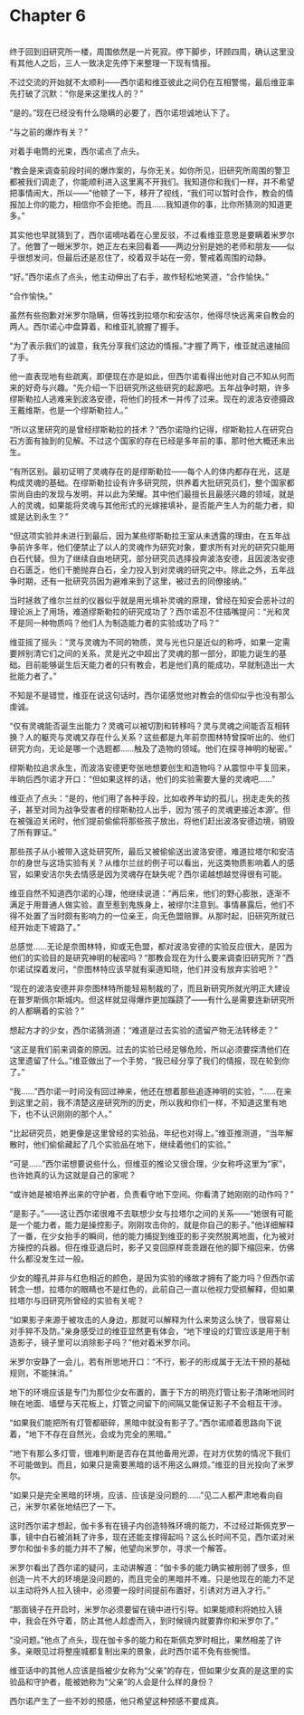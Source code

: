 # Chapter 6

<br>
终于回到旧研究所一楼，周围依然是一片死寂。停下脚步，环顾四周，确认这里没有其他人之后，三人一致决定先停下来整理一下现有情报。

不过交流的开始就不太顺利——西尔诺和维亚彼此之间仍在互相警惕，最后维亚率先打破了沉默：“你是来这里找人的？”

“是的。”现在已经没有什么隐瞒的必要了，西尔诺坦诚地认下了。

“与之前的爆炸有关？”

对着手电筒的光束，西尔诺点了点头。

“教会是来调查前段时间的爆炸案的，与你无关。如你所见，旧研究所周围的警卫都被我们调走了，你能顺利进入这里离不开我们。我知道你和我们一样，并不希望把事情闹大，所以——”他顿了一下，移开了视线，“我们可以暂时合作，教会的情报加上你的能力，相信你不会拒绝。而且……我知道你的事，比你所猜测的知道更多。”

其实他也早就猜到了，西尔诺嘀咕着在心里反驳，不过看维亚意思是要瞒着米罗尔了。他瞥了一眼米罗尔，她正左右来回看着——两边分别是她的老师和朋友——似乎很想发问，但最后还是忍住了，绞着双手站在一旁，警戒着周围的动静。

“好。”西尔诺点了点头，他主动伸出了右手，故作轻松地笑道，“合作愉快。”

“合作愉快。”

虽然有些抱歉对米罗尔隐瞒，但等找到拉塔尔和安洁尔，他得尽快远离来自教会的两人。西尔诺心中盘算着，和维亚礼貌握了握手。

“为了表示我们的诚意，我先分享我们这边的情报。”才握了两下，维亚就迅速抽回了手。

他一直表现地有些疏离，即便现在亦是如此，但西尔诺看得出他对自己不知从何而来的好奇与兴趣。“先介绍一下旧研究所这些研究的起源吧。五年战争时期，许多缪斯勒拉人逃难来到波洛安德，将他们的技术一并传了过来。现在的波洛安德摄政王戴维斯，也是一个缪斯勒拉人。”

“所以这里研究的是曾经缪斯勒拉的技术？”西尔诺隐约记得，缪斯勒拉人在研究白石方面有独到的见解。不过这个国家的存在已经是多年前的事，那时他大概还未出生。

“有所区别。最初证明了灵魂存在的是缪斯勒拉——每个人的体内都存在光，这是构成灵魂的基础。在缪斯勒拉设有许多研究院，供养着大批研究员们，整个国家都崇尚自由的发现与发明，并以此为荣耀。其中他们最擅长且最感兴趣的领域，就是人的灵魂，如果能将灵魂与其他形式的光嫁接填补，是否能产生人为的能力者，抑或是达到永生？”

“但这项实验并未进行到最后，因为某些缪斯勒拉王室从未透露的理由，在五年战争前许多年，他们便禁止了以人的灵魂作为研究对象，要求所有对光的研究只能用白石代替。但为了继续自由地研究，部分研究员选择投奔波洛安德，且因波洛安德白石匮乏，他们干脆抛弃白石，全力投入到对灵魂的研究之中。除此之外，五年战争时期，还有一批研究员因为避难来到了这里，被过去的同僚接纳。”

当时拯救了维尔兰丝的仪器似乎就是用光填补灵魂的原理，曾经在知安会恶补过的理论派上了用场，难道缪斯勒拉的研究成功了？西尔诺忍不住插嘴提问：“光和灵不是同一种物质吗？他们人为制造能力者的实验成功了吗？”

维亚摇了摇头：“灵与灵魂为不同的物质，灵与光也只是近似的称呼，如果一定需要辨别清它们之间的关系，灵是光之中超出了灵魂的那一部分，即能力诞生的基础。目前能够诞生后天能力者的只有教会，若是他们真的能成功，早就制造出一大批能力者了。”

不知是不是错觉，维亚在说这句话时，西尔诺感觉他对教会的信仰似乎也没有那么虔诚。

“仅有灵魂能否诞生出能力？灵魂可以被切割和转移吗？灵与灵魂之间能否互相转换？人的躯壳与灵魂又存在什么关系？这些都是九年前奈图林特曾探听出的、他们研究方向，无论是哪一个选题都……触及了造物的领域。他们在探寻神明的秘密。”

缪斯勒拉追求永生，而波洛安德更夸张地想要创生和造物吗？从震惊中平复回来，半晌后西尔诺才开口：“但如果这样的话，他们的实验需要大量的灵魂吧……”

维亚点了点头：“是的，他们用了各种手段，比如收养年幼的孤儿，拐走走失的孩子，甚至对同为战争受害者的缪斯勒拉人出手，因为‘孩子的灵魂更接近本源’。但在被强迫关闭时，他们提前偷偷将那些孩子放出，将他们赶出波洛安德边境，销毁了所有罪证。”

那些孩子从小被带入这处研究所，最后又被偷偷送出波洛安德，难道拉塔尔和安洁尔的身世与这场实验有关？从维尔兰丝的例子可以看出，光这类物质影响着人的感官，如果安洁尔失去情感是因为灵魂存在缺失呢？西尔诺越想越觉得很有可能。

维亚自然不知道西尔诺的心理，他继续说道：“再后来，他们的野心膨胀，逐渐不满足于用普通人做实验，直至惹到鬼族身上，被缪尔注意到。事情暴露后，他们不得不处置了当时颇有影响力的一位亲王，向无色盟赔罪。从那时起，旧研究所就已经开始走下坡路了。”

总感觉……无论是奈图林特，抑或无色盟，都对波洛安德的实验反应很大，是因为他们的实验目的是研究神明的秘密吗？“那教会现在为什么要来调查旧研究所？”西尔诺试探着发问，“奈图林特应该早就有渠道知晓，他们并没有放弃实验吧？”

“现在的波洛安德并非奈图林特所能轻易制裁的了，而且新研究所就光明正大建设在普罗斯佩尔斯城内。但这样就显得爆炸更加蹊跷了——有什么是需要连新研究所的人都瞒着的实验？”

想起方才的少女，西尔诺猜测道：“难道是过去实验的遗留产物无法转移走？”

“这正是我们前来调查的原因。过去的实验已经足够危险，所以必须要探清他们在这里遗留了什么。”维亚做出了一个手势，“我已经分享了我们的情报，现在轮到你了。”

“我……”西尔诺一时间没有回过神来，他还在想着那些追逐神明的实验，“……在来到这里之前，我不清楚这座研究所的历史，所以我和你们一样，不知道这里有地下，也不认识刚刚的那个人。”

“比起研究员，她更像是这里曾经的实验品，年纪也对得上。”维亚推测道，“当年解散时，他们偷偷藏起了几个实验品在地下，继续着他们的实验。”

“可是……”西尔诺想要说些什么，但维亚的推论又很合理，少女称呼这里为“家”，也许她真的认为这就是自己的家呢？

“或许她是被培养出来的守护者，负责看守地下空间。你看清了她刚刚的动作吗？”

“是影子。”——这让西尔诺很难不去联想少女与拉塔尔之间的关系——“她很有可能是一个能力者，能力是操控影子。刚刚攻击你的，就是你自己的影子。”他详细解释了一番，在少女抬手的瞬间，他的能力捕捉到维亚的影子突然脱离地面，化为被对方操控的兵器。但在维亚退后时，影子又变回原样乖乖跟在他的脚下缩回来，仿佛什么都没发生过一般。

少女的瞳孔并非与红色相近的颜色，是因为实验的缘故才拥有了能力吗？但西尔诺转念一想，拉塔尔的眼睛也不是红色的，此前自己一直以他视力受损解释，但如果拉塔尔与旧研究所曾经的实验有关呢？

“如果影子来源于被攻击的人身边，那就可以解释为什么来势这么快了，很容易让对手猝不及防。”亲身感受过的维亚显然更有体会，“地下埋设的灯管应该是用于制造影子，镜子里可以消除影子吗？”他对着米罗尔问。

米罗尔安静了一会儿，若有所思地开口：“不行，影子的形成属于无法干预的基础规则，不能抹消。”

地下的环境应该是专门为那位少女布置的，置于下方的明亮灯管让影子清晰地同时映在地面、墙壁与天花板上，灯管之间留下的间隔又能保证影子不会相互干涉。

“如果我们能把所有灯管都砸碎，黑暗中就没有影子了。”西尔诺顺着思路向下说着，“地下不存在自然光，会成为完全的黑暗。”

“地下有那么多灯管，很难判断是否存在其他备用光源，在对方优势的情况下我们不可能做到。而且，如果只是需要黑暗的话不用这么麻烦。”维亚的目光投向了米罗尔。

“如果只是完全黑暗的环境，应该、应该是没问题的……”见二人都严肃地看向自己，米罗尔紧张地结巴了一下。

这时西尔诺才想起，伽卡多有在镜子内创造特殊环境的能力，不过经过斯佩克罗一事，镜中白石被消耗了许多，现在还能支撑得起吗？这么长时间不见，西尔诺对米罗尔和伽卡多的能力并不了解，他望向米罗尔，寻求一个解答。

米罗尔看出了西尔诺的疑问，主动讲解道：“伽卡多的能力确实被削弱了很多，但创造一片不大的环境是没问题的，而且完全的黑暗并不难。只是他现在的能力不足以主动将外人拉入镜中，必须要一段时间提前布置好，引诱对方进入才行。”

“那面镜子在开启时，米罗尔必须要留在镜中进行引导。如果能顺利将她拉入镜中，我会在外守着，防止其他人趁虚而入，到时候镜内就要靠你和米罗尔了。”

“没问题。”他点了点头，现在伽卡多的能力和在斯佩克罗时相比，果然相差了许多。亲眼见过将整座城都复制出来的景象，此时西尔诺不免有些惋惜。

维亚话中的其他人应该是指被少女称为“父亲”的存在，但如果少女真的是这里的实验品和守护者，能被她称为“父亲”的人会是什么样的身份？

西尔诺产生了一些不妙的预感，他只希望这种预感不要成真。
